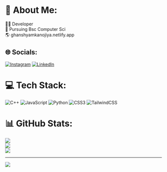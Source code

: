 # 💫 About Me:
👨‍💻 Developer<br>💼 Pursuing Bsc Computer Sci<br>🌎 ghanshyamkanojiya.netlify.app


## 🌐 Socials:
[![Instagram](https://img.shields.io/badge/Instagram-%23E4405F.svg?logo=Instagram&logoColor=white)](https://instagram.com/shyam____009) [![LinkedIn](https://img.shields.io/badge/LinkedIn-%230077B5.svg?logo=linkedin&logoColor=white)](https://linkedin.com/in/ghanshyam-kanojiya-b47ba827b) 

# 💻 Tech Stack:
![C++](https://img.shields.io/badge/c++-%2300599C.svg?style=flat&logo=c%2B%2B&logoColor=white) ![JavaScript](https://img.shields.io/badge/javascript-%23323330.svg?style=flat&logo=javascript&logoColor=%23F7DF1E) ![Python](https://img.shields.io/badge/python-3670A0?style=flat&logo=python&logoColor=ffdd54) ![CSS3](https://img.shields.io/badge/css3-%231572B6.svg?style=flat&logo=css3&logoColor=white) ![TailwindCSS](https://img.shields.io/badge/tailwindcss-%2338B2AC.svg?style=flat&logo=tailwind-css&logoColor=white)
# 📊 GitHub Stats:
![](https://github-readme-stats.vercel.app/api?username=Shyamkano&theme=dark&hide_border=false&include_all_commits=false&count_private=false)<br/>
![](https://github-readme-streak-stats.herokuapp.com/?user=Shyamkano&theme=dark&hide_border=false)<br/>
![](https://github-readme-stats.vercel.app/api/top-langs/?username=Shyamkano&theme=dark&hide_border=false&include_all_commits=false&count_private=false&layout=compact)

---
[![](https://visitcount.itsvg.in/api?id=Shyamkano&icon=0&color=0)](https://visitcount.itsvg.in)

<!-- Proudly created with GPRM ( https://gprm.itsvg.in ) -->
